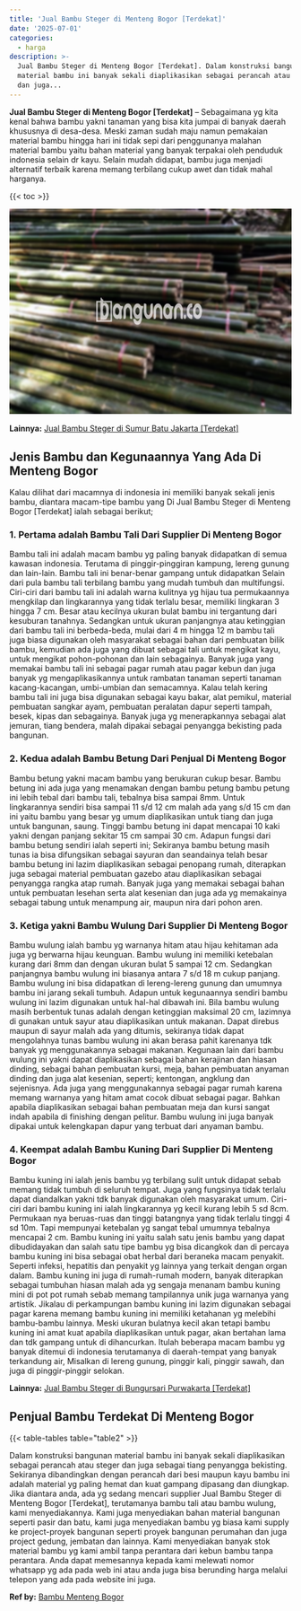 ```yaml
---
title: 'Jual Bambu Steger di Menteng Bogor [Terdekat]'
date: '2025-07-01'
categories:
  - harga
description: >-
  Jual Bambu Steger di Menteng Bogor [Terdekat]. Dalam konstruksi bangunan
  material bambu ini banyak sekali diaplikasikan sebagai perancah atau steger
  dan juga...
---
```


**Jual Bambu Steger di Menteng Bogor \[Terdekat\]** – Sebagaimana yg kita kenal bahwa bambu yakni tanaman yang bisa kita jumpai di banyak daerah khususnya di desa-desa. Meski zaman sudah maju namun pemakaian material bambu hingga hari ini tidak sepi dari penggunanya malahan material bambu yaitu bahan material yang banyak terpakai oleh penduduk indonesia selain dr kayu. Selain mudah didapat, bambu juga menjadi alternatif terbaik karena memang terbilang cukup awet dan tidak mahal harganya.

{{< toc >}}

![Jual Bambu Steger di Menteng Bogor [Terdekat]](/images/jual-bambu-tali-12.png)

**Lainnya:** [Jual Bambu Steger di Sumur Batu Jakarta \[Terdekat\]](https://bambu.bangunan.co/jual-bambu-steger-di-sumur-batu-jakarta-terdekat/)

## Jenis Bambu dan Kegunaannya Yang Ada Di Menteng Bogor

Kalau dilihat dari macamnya di indonesia ini memiliki banyak sekali jenis bambu, diantara macam-tipe bambu yang Di Jual Bambu Steger di Menteng Bogor \[Terdekat\] ialah sebagai berikut;

### 1\. Pertama adalah Bambu Tali Dari Supplier Di Menteng Bogor

Bambu tali ini adalah macam bambu yg paling banyak didapatkan di semua kawasan indonesia. Terutama di pinggir-pinggiran kampung, lereng gunung dan lain-lain. Bambu tali ini benar-benar gampang untuk didapatkan Selain dari pula bambu tali terbilang bambu yang mudah tumbuh dan multifungsi. Ciri-ciri dari bambu tali ini adalah warna kulitnya yg hijau tua permukaannya mengkilap dan lingkarannya yang tidak terlalu besar, memiliki lingkaran 3 hingga 7 cm. Besar atau kecilnya ukuran bulat bambu ini tergantung dari kesuburan tanahnya. Sedangkan untuk ukuran panjangnya atau ketinggian dari bambu tali ini berbeda-beda, mulai dari 4 m hingga 12 m bambu tali juga biasa digunakan oleh masyarakat sebagai bahan dari pembuatan bilik bambu, kemudian ada juga yang dibuat sebagai tali untuk mengikat kayu, untuk mengikat pohon-pohonan dan lain sebagainya. Banyak juga yang memakai bambu tali ini sebagai pagar rumah atau pagar kebun dan juga banyak yg mengaplikasikannya untuk rambatan tanaman seperti tanaman kacang-kacangan, umbi-umbian dan semacamnya. Kalau telah kering bambu tali ini juga bisa digunakan sebagai kayu bakar, alat pemikul, material pembuatan sangkar ayam, pembuatan peralatan dapur seperti tampah, besek, kipas dan sebagainya. Banyak juga yg menerapkannya sebagai alat jemuran, tiang bendera, malah dipakai sebagai penyangga bekisting pada bangunan.

### 2\. Kedua adalah Bambu Betung Dari Penjual Di Menteng Bogor

Bambu betung yakni macam bambu yang berukuran cukup besar. Bambu betung ini ada juga yang menamakan dengan bambu petung bambu petung ini lebih tebal dari bambu tali, tebalnya bisa sampai 8mm. Untuk lingkarannya sendiri bisa sampai 11 s/d 12 cm malah ada yang s/d 15 cm dan ini yaitu bambu yang besar yg umum diaplikasikan untuk tiang dan juga untuk bangunan, saung. Tinggi bambu betung ini dapat mencapai 10 kaki yakni dengan panjang sekitar 15 cm sampai 30 cm. Adapun fungsi dari bambu betung sendiri ialah seperti ini; Sekiranya bambu betung masih tunas ia bisa difungsikan sebagai sayuran dan seandainya telah besar bambu betung ini lazim diaplikasikan sebagai penopang rumah, diterapkan juga sebagai material pembuatan gazebo atau diaplikasikan sebagai penyangga rangka atap rumah. Banyak juga yang memakai sebagai bahan untuk pembuatan lesehan serta alat kesenian dan juga ada yg memakainya sebagai tabung untuk menampung air, maupun nira dari pohon aren.

### 3\. Ketiga yakni Bambu Wulung Dari Supplier Di Menteng Bogor

Bambu wulung ialah bambu yg warnanya hitam atau hijau kehitaman ada juga yg berwarna hijau keunguan. Bambu wulung ini memiliki ketebalan kurang dari 8mm dan dengan ukuran bulat 5 sampai 12 cm. Sedangkan panjangnya bambu wulung ini biasanya antara 7 s/d 18 m cukup panjang. Bambu wulung ini bisa didapatkan di lereng-lereng gunung dan umumnya bambu ini jarang sekali tumbuh. Adapun untuk kegunaannya sendiri bambu wulung ini lazim digunakan untuk hal-hal dibawah ini. Bila bambu wulung masih berbentuk tunas adalah dengan ketinggian maksimal 20 cm, lazimnya di gunakan untuk sayur atau diaplikasikan untuk makanan. Dapat direbus maupun di sayur malah ada yang ditumis, sekiranya tidak dapat mengolahnya tunas bambu wulung ini akan berasa pahit karenanya tdk banyak yg menggunakannya sebagai makanan. Kegunaan lain dari bambu wulung ini yakni dapat diaplikasikan sebagai bahan kerajinan dan hiasan dinding, sebagai bahan pembuatan kursi, meja, bahan pembuatan anyaman dinding dan juga alat kesenian, seperti; kentongan, angklung dan sejenisnya. Ada juga yang menggunakannya sebagai pagar rumah karena memang warnanya yang hitam amat cocok dibuat sebagai pagar. Bahkan apabila diaplikasikan sebagai bahan pembuatan meja dan kursi sangat indah apabila di finishing dengan pelitur. Bambu wulung ini juga banyak dipakai untuk kelengkapan dapur yang terbuat dari anyaman bambu.

### 4\. Keempat adalah Bambu Kuning Dari Supplier Di Menteng Bogor

Bambu kuning ini ialah jenis bambu yg terbilang sulit untuk didapat sebab memang tidak tumbuh di seluruh tempat. Juga yang fungsinya tidak terlalu dapat diandalkan yakni tdk banyak digunakan oleh masyarakat umum. Ciri-ciri dari bambu kuning ini ialah lingkarannya yg kecil kurang lebih 5 sd 8cm. Permukaan nya beruas-ruas dan tinggi batangnya yang tidak terlalu tinggi 4 sd 10m. Tapi mempunyai ketebalan yg sangat tebal umumnya tebalnya mencapai 2 cm. Bambu kuning ini yaitu salah satu jenis bambu yang dapat dibudidayakan dan salah satu tipe bambu yg bisa dicangkok dan di percaya bambu kuning ini bisa sebagai obat herbal dari beraneka macam penyakit. Seperti infeksi, hepatitis dan penyakit yg lainnya yang terkait dengan organ dalam. Bambu kuning ini juga di rumah-rumah modern, banyak diterapkan sebagai tumbuhan hiasan malah ada yg sengaja menanam bambu kuning mini di pot pot rumah sebab memang tampilannya unik juga warnanya yang artistik. Jikalau di perkampungan bambu kuning ini lazim digunakan sebagai pagar karena memang bambu kuning ini memiliki ketahanan yg melebihi bambu-bambu lainnya. Meski ukuran bulatnya kecil akan tetapi bambu kuning ini amat kuat apabila diaplikasikan untuk pagar, akan bertahan lama dan tdk gampang untuk di dihancurkan. Itulah beberapa macam bambu yg banyak ditemui di indonesia terutamanya di daerah-tempat yang banyak terkandung air, Misalkan di lereng gunung, pinggir kali, pinggir sawah, dan juga di pinggir-pinggir selokan.

**Lainnya:** [Jual Bambu Steger di Bungursari Purwakarta \[Terdekat\]](https://bambu.bangunan.co/jual-bambu-steger-di-bungursari-purwakarta-terdekat/)

## Penjual Bambu Terdekat Di Menteng Bogor

{{< table-tables table="table2" >}}

Dalam konstruksi bangunan material bambu ini banyak sekali diaplikasikan sebagai perancah atau steger dan juga sebagai tiang penyangga bekisting. Sekiranya dibandingkan dengan perancah dari besi maupun kayu bambu ini adalah material yg paling hemat dan kuat gampang dipasang dan diungkap. Jika diantara anda, ada yg sedang mencari supplier Jual Bambu Steger di Menteng Bogor \[Terdekat\], terutamanya bambu tali atau bambu wulung, kami menyediakannya. Kami juga menyediakan bahan material bangunan seperti pasir dan batu, kami juga menyediakan bambu yg biasa kami supply ke project-proyek bangunan seperti proyek bangunan perumahan dan juga project gedung, jembatan dan lainnya. Kami menyediakan banyak stok material bambu yg kami ambil tanpa perantara dari kebun bambu tanpa perantara. Anda dapat memesannya kepada kami melewati nomor whatsapp yg ada pada web ini atau anda juga bisa berunding harga melalui telepon yang ada pada website ini juga.

**Ref by:** [Bambu Menteng Bogor](https://id.wikipedia.org/wiki/Bambu)
